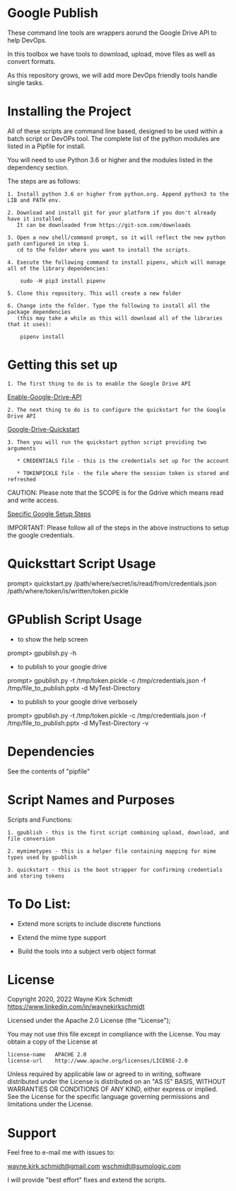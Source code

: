 Google Publish
==============

These command line tools are wrappers aorund the Google Drive API to help DevOps.

In this toolbox we have tools to download, upload, move files as well as convert formats.

As this repository grows, we will add more DevOps friendly tools handle single tasks.

Installing the Project
======================

All of these scripts are command line based, designed to be used within a batch script or DevOPs tool.
The complete list of the python modules are listed in a Pipfile for install.

You will need to use Python 3.6 or higher and the modules listed in the dependency section.  

The steps are as follows: 

    1. Install python 3.6 or higher from python.org. Append python3 to the LIB and PATH env.

    2. Download and install git for your platform if you don't already have it installed.
       It can be downloaded from https://git-scm.com/downloads
    
    3. Open a new shell/command prompt, so it will reflect the new python path configured in step 1.
       cd to the folder where you want to install the scripts.
    
    4. Execute the following command to install pipenv, which will manage all of the library dependencies:
    
        sudo -H pip3 install pipenv 
 
    5. Clone this repository. This will create a new folder

    6. Change into the folder. Type the following to install all the package dependencies 
       (this may take a while as this will download all of the libraries that it uses):

        pipenv install
        
Getting this set up
===================

    1. The first thing to do is to enable the Google Drive API

[Enable-Google-Drive-API](https://developers.google.com/drive/api/v3/enable-drive-api)

    2. The next thing to do is to configure the quickstart for the Google Drive API

[Google-Drive-Quickstart](https://developers.google.com/drive/api/v3/quickstart/python)

    3. Then you will run the quickstart python script providing two arguments

       * CREDENTIALS file - this is the credentials set up for the account

       * TOKENPICKLE file - the file where the session token is stored and refreshed

CAUTION: Please note that the SCOPE is for the Gdrive which means read and write access.

[Specific Google Setup Steps](https://github.com/wks-sumo-logic/gpublish/blob/master/doc/GSETUP.md)

IMPORTANT: Please follow all of the steps in the above instructions to setup the google credentials.

Quicksttart Script Usage
========================

prompt> quickstart.py /path/where/secret/is/read/from/credentials.json /path/where/token/is/written/token.pickle

GPublish Script Usage
========================

* to show the help screen

prompt> gpublish.py -h

* to publish to your google drive

prompt> gpublish.py -t /tmp/token.pickle -c /tmp/credentials.json -f /tmp/file_to_publish.pptx -d MyTest-Directory

* to publish to your google drive verbosely

prompt> gpublish.py -t /tmp/token.pickle -c /tmp/credentials.json -f /tmp/file_to_publish.pptx -d MyTest-Directory -v

Dependencies
============

See the contents of "pipfile"

Script Names and Purposes
=========================

Scripts and Functions:

    1. gpublish - this is the first script combining upload, download, and file conversion

    2. mymimetypes - this is a helper file containing mapping for mime types used by gpublish

    3. quickstart - this is the boot strapper for confirming credentials and storing tokens

To Do List:
===========

* Extend more scripts to include discrete functions

* Extend the mime type support

* Build the tools into a subject verb object format

License
=======

Copyright 2020, 2022 Wayne Kirk Schmidt
https://www.linkedin.com/in/waynekirkschmidt

Licensed under the Apache 2.0 License (the "License");

You may not use this file except in compliance with the License.
You may obtain a copy of the License at

    license-name   APACHE 2.0
    license-url    http://www.apache.org/licenses/LICENSE-2.0

Unless required by applicable law or agreed to in writing, software
distributed under the License is distributed on an "AS IS" BASIS,
WITHOUT WARRANTIES OR CONDITIONS OF ANY KIND, either express or implied.
See the License for the specific language governing permissions and
limitations under the License.

Support
=======

Feel free to e-mail me with issues to: 

wayne.kirk.schmidt@gmail.com
wschmidt@sumologic.com

I will provide "best effort" fixes and extend the scripts.
